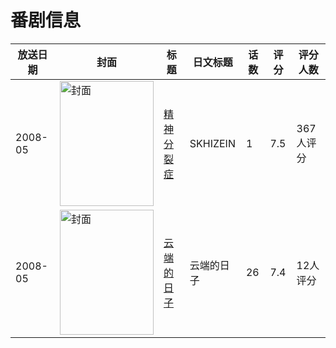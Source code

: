 # 番剧信息

|放送日期|封面|标题|日文标题|话数|评分|评分人数|
|---|---|---|---|---|---|---|
|2008-05|<img src="//lain.bgm.tv/pic/cover/c/d0/5a/14542_5NK5N.jpg" alt="封面" style="width:150px;height:200px;object-fit:cover;">|[精神分裂症](https://bangumi.tv/subject/14542)|SKHIZEIN|1|7.5|367人评分|
|2008-05|<img src="//lain.bgm.tv/pic/cover/c/a8/3d/104625_s403l.jpg" alt="封面" style="width:150px;height:200px;object-fit:cover;">|[云端的日子](https://bangumi.tv/subject/104625)|云端的日子|26|7.4|12人评分|
